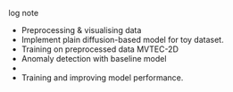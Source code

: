 log note
- Preprocessing & visualising data
- Implement plain diffusion-based model for toy dataset.
- Training on preprocessed data MVTEC-2D
- Anomaly detection with baseline model
- 
- Training and improving model performance.